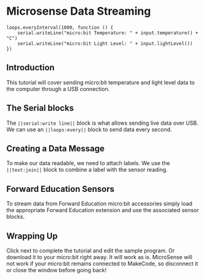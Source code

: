 # Microsense Data Streaming

```template
loops.everyInterval(1000, function () {
    serial.writeLine("micro:bit Temperature: " + input.temperature() + "C")
    serial.writeLine("micro:bit Light Level: " + input.lightLevel())
})
```

## Introduction

This tutorial will cover sending micro:bit temperature and light level data 
to the computer through a USB connection.


## The Serial blocks

The ``||serial:write line||`` block is what allows sending live data over USB.
We can use an ``||loops:every||`` block to send data every second.

## Creating a Data Message

To make our data readable, we need to attach labels.
We use the ``||text:join||`` block to combine a label with the sensor reading.

## Forward Education Sensors

To stream data from Forward Education micro:bit accessories
simply load the appropriate Forward Education extension
and use the associated sensor blocks.

## Wrapping Up

Click next to complete the tutorial and edit the sample program.
Or download it to your micro:bit right away. It will work as is.
MicroSense will not work if your micro:bit remains connected to MakeCode,
so disconnect it or close the window before going back!
